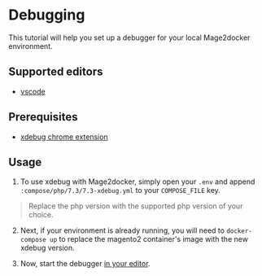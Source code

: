 # Debugging

This tutorial will help you set up a debugger for your local Mage2docker environment.


## Supported editors
- [vscode](./vscode/vscode.md)

## Prerequisites
- [xdebug chrome extension](https://chrome.google.com/webstore/detail/xdebug-helper/eadndfjplgieldjbigjakmdgkmoaaaoc?hl=en)

## Usage

1. To use xdebug with Mage2docker, simply open your `.env` and append `:compose/php/7.3/7.3-xdebug.yml` to your `COMPOSE_FILE` key.

> Replace the php version with the supported php version of your choice.


2. Next, if your environment is already running, you will need to `docker-compose up` to replace the magento2 container's image with the new xdebug version.


3. Now, start the debugger [in your editor](#supported-editors). 
